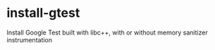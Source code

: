 # install-gtest
Install Google Test built with libc++, with or without memory sanitizer instrumentation
